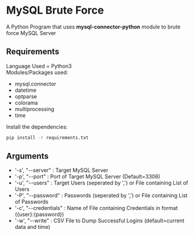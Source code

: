 # MySQL Brute Force
A Python Program that uses **mysql-connector-python** module to brute force MySQL Server
## Requirements
Language Used = Python3<br />
Modules/Packages used:
* mysql.connector
* datetime
* optparse
* colorama
* multiprocessing
* time
<!-- -->
Install the dependencies:
```bash
pip install -r requirements.txt
```
## Arguments
* '-s', "--server" : Target MySQL Server
* '-p', "--port" : Port of Target MySQL Server (Default=3306)
* '-u', "--users" : Target Users (seperated by ',') or File containing List of Users
* '-P', "--password" : Passwords (seperated by ',') or File containing List of Passwords
* '-c', "--credentials" : Name of File containing Credentials in format ({user}:{password})
* '-w', "--write" : CSV File to Dump Successful Logins (default=current data and time)